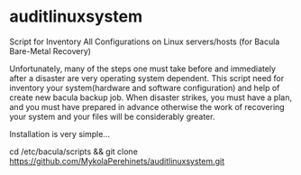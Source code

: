 # auditlinuxsystem

Script for Inventory All Configurations on Linux servers/hosts (for Bacula Bare-Metal Recovery)

Unfortunately, many of the steps one must take before and immediately after a disaster are very operating system dependent. This script need for inventory your system(hardware and software configuration) and help of create new bacula backup job. When disaster strikes, you must have a plan, and you must have prepared in advance otherwise the work of recovering your system and your files will be considerably greater.

Installation is very simple...

cd /etc/bacula/scripts   &&   git clone https://github.com/MykolaPerehinets/auditlinuxsystem.git

